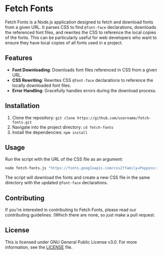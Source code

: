 # Fetch Fonts

Fetch Fonts is a Node.js application designed to fetch and download fonts from a given URL. It parses CSS to find `@font-face` declarations, downloads the referenced font files, and rewrites the CSS to reference the local copies of the fonts. This can be particularly useful for web developers who want to ensure they have local copies of all fonts used in a project.

## Features

- **Font Downloading**: Downloads font files referenced in CSS from a given URL.
- **CSS Rewriting**: Rewrites CSS `@font-face` declarations to reference the locally downloaded font files.
- **Error Handling**: Gracefully handles errors during the download process.

## Installation

1. Clone the repository: `git clone https://github.com/username/fetch-fonts.git`
2. Navigate into the project directory: `cd fetch-fonts`
3. Install the dependencies: `npm install`

## Usage

Run the script with the URL of the CSS file as an argument:
```bash
node fetch-fonts.js "https://fonts.googleapis.com/css2?family=Poppins:ital,wght@0,100"
```
The script will download the fonts and create a new CSS file in the same directory with the updated `@font-face` declarations.

## Contributing

If you're interested in contributing to Fetch Fonts, please read our contributing guidelines. (Which there are none, so just make a pull request.

## License
This is licensed under GNU General Public License v3.0. For more information, see the [LICENSE](LICENSE) file.
